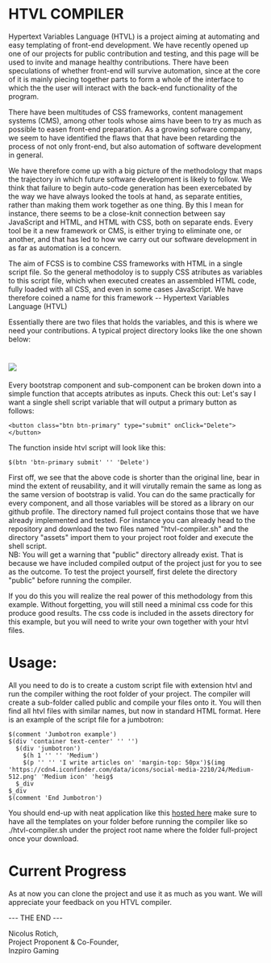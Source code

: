 # HTVL COMPILER 
Hypertext Variables Language (HTVL) is a project aiming at automating and easy templating of front-end development. We have recently opened up one of our projects for public  contribution and testing, and this page will be used to invite and manage healthy contributions. There have been speculations of whether  front-end will survive automation, since at the core of it is mainly piecing together parts to form a whole of the interface  to which the the user will interact with the back-end functionality of the program.

There have been multitudes of CSS frameworks, content management systems (CMS), among other tools whose aims have been to try  as much as possible to easen front-end preparation. As a growing sofware company, we seem to have identified the flaws that  that have been retarding the process of not only front-end, but also automation of software development in general. 

We have therefore come up with a big picture of the methodology that maps the trajectory in which future software development is likely to follow. We think that failure to begin auto-code generation has been exercebated by the way we have always looked the tools at hand, as separate entities, rather than making them work together as one thing. By this I mean for instance, there seems to be a close-knit connection between say JavaScript and HTML, and HTML with CSS, both on separate ends. Every tool be it a new framework or CMS, is either trying to eliminate one, or another, and that has led to how we carry out our software development in as far as automation is a concern.  

The aim of FCSS is to combine CSS frameworks with HTML in a single script file. So the general methodoloy is to supply CSS atributes as variables to this script file, which when executed creates an assembled HTML code, fully loaded with all CSS, and even in some cases JavaScript. We have therefore coined a name for this framework -- Hypertext Variables Language (HTVL)

Essentially there are two files that holds the variables, and this is where we need your contributions. A typical project directory looks like the one shown below:
# ![](https://imgur.com/a/pwFtxru)

Every bootstrap component and sub-component can be broken down into a simple function that accepts atributes as inputs. 
Check this out: Let's say I want a single shell script variable that will output a primary button as follows:

```
<button class="btn btn-primary" type="submit" onClick="Delete"></button>
```

The function inside htvl script will look like this:

```
$(btn 'btn-primary submit' '' 'Delete')
```
First off, we see that the above code is shorter than the original line, bear in mind the extent of reusability, and it will virutally remain the same as long as the same version of bootstrap is valid. You can do the same practically for every component, and all those variables will be stored as a library on our github profile. The directory named full project contains those that we have already implemented and tested. For instance you can already head to the repository and download the two files named "htvl-compiler.sh" and the directory "assets" import them to your project root folder and execute the shell script.  
NB: You will get a warning that "public" directory allready exist. That is because we have included compiled output of the project just for you to see as the outcome. To test the project yourself, first delete the directory "public" before running the compiler. 

If you do this you will realize the real power of this methodology from this example. Without forgetting, you will still need a minimal css code for this produce good results. The css code is included in the assets directory for this example, but you will need to write your own together with your htvl files. 
# Usage:
All you need to do is to create a custom script file with extension htvl and run the compiler withing the root folder of your project. The compiler will create a sub-folder called public and compile your files onto it. You will then find all htvl files with similar names, but now in standard HTML format. Here is an example of the script file for a jumbotron:

```
$(comment 'Jumbotron example')
$(div 'container text-center' '' '')
  $(div 'jumbotron')
    $(h 1 '' '' 'Medium')
    $(p '' '' 'I write articles on' 'margin-top: 50px')$(img 'https://cdn4.iconfinder.com/data/icons/social-media-2210/24/Medium-512.png' 'Medium icon' 'heig$
  $_div
$_div
$(comment 'End Jumbotron')

```
You should end-up with neat application like this [hosted here](http://bootstrap-htvl.surge.sh/jumbotron.html) make sure to have all the templates on your folder before running the compiler like so ./htvl-compiler.sh under the project root name where the folder full-project once your download.

# Current Progress  
As at now you can clone the project and use it as much as you want. We will appreciate your feedback on you HTVL compiler.  

--- THE END ---


Nicolus Rotich,  
Project Proponent & Co-Founder,  
Inzpiro Gaming  

